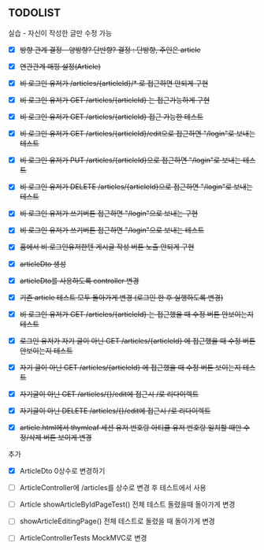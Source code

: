 ## TODOLIST

실습 - 자신이 작성한 글만 수정 가능

- [x] ~~방향 관계 결정 - 양방향? 단반향? 결정 : 단방향, 주인은 article~~
- [x] ~~연관관계 매핑 설정(Article)~~
- [x] ~~비 로그인 유저가 /articles/{articleId}/* 로 접근하면 안되게 구현~~
- [x] ~~비 로그인 유저가 GET /articles/{articleId} 는 접근가능하게 구현~~
- [x] ~~비 로그인 유저가 GET /articles/{articleId} 접근 가능한 테스트~~
- [x] ~~비 로그인 유저가 GET /articles/{articleId}/edit으로 접근하면 "/login"로 보내는 테스트~~
- [x] ~~비 로그인 유저가 PUT /articles/{articleId}으로 접근하면 "/login"로 보내는 테스트~~
- [x] ~~비 로그인 유저가 DELETE /articles/{articleId}으로 접근하면 "/login"로 보내는 테스트~~
- [x] ~~비 로그인 유저가 쓰기버튼 접근하면 "/login"으로 보내는 구현~~
- [x] ~~비 로그인 유저가 쓰기버튼 접근하면 "/login"으로 보내는 테스트~~
- [x] ~~홈에서 비 로그인유저한텐 게시글 작성 버튼 노출 안되게 구현~~
- [x] ~~articleDto 생성~~
- [x] ~~articleDto를 사용하도록 controller 변경~~
- [x] ~~기존 article 테스트 모두 돌아가게 변경 (로그인 한 후 실행하도록 변경)~~
- [x] ~~비 로그인 유저가 GET /articles/{articleId} 는 접근했을 때 수정 버튼 안보이는지 테스트~~
- [x] ~~로그인 유저가 자기 글이 아닌 GET /articles/{articleId} 에 접근했을 때 수정 버튼 안보이는지 테스트~~
- [x] ~~자기 글이 아닌 GET /articles/{articleId} 에 접근했을 때 수정 버튼 보이는지 테스트~~
- [x] ~~자기글이 아닌 GET /articles/{}/edit에 접근시 /로 리다이렉트~~
- [x] ~~자기글이 아닌 DELETE /articles/{}/edit에 접근시 /로 리다이렉트~~
- [x] ~~article.html에서 thymleaf 세션 유저 번호랑 아티클 유저 번호랑 일치할 때만 수정/삭제 버튼 보이게 변경~~



추가 

- [x] ArticleDto  0상수로 변경하기 
- [ ] ArticleController에 /articles를 상수로 변경 후 테스트에서 사용
- [ ] Article showArticleByIdPageTest() 전체 테스트 돌렸을때 돌아가게 변경
- [ ] showArticleEditingPage() 전체 테스트로 돌렸을 때 돌아가게 변경
- [ ] ArticleControllerTests MockMVC로 변경

